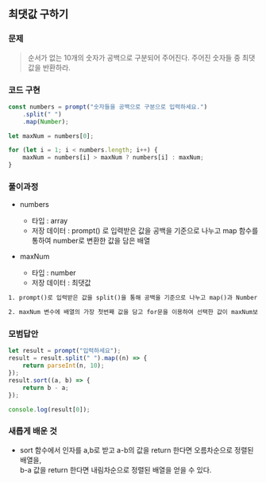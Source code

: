 ## 최댓값 구하기

### 문제

> 순서가 없는 10개의 숫자가 공백으로 구분되어 주어진다. 주어진 숫자들 중 최댓값을 반환하라.

### 코드 구현

```js
const numbers = prompt("숫자들을 공백으로 구분으로 입력하세요.")
    .split(" ")
    .map(Number);

let maxNum = numbers[0];

for (let i = 1; i < numbers.length; i++) {
    maxNum = numbers[i] > maxNum ? numbers[i] : maxNum;
}
```

### 풀이과정

-   numbers

    -   타입 : array
    -   저장 데이터 : prompt() 로 입력받은 값을 공백을 기준으로 나누고 map 함수를 통하여 number로 변환한 값을 담은 배열

-   maxNum

    -   타입 : number
    -   저장 데이터 : 최댓값

```txt
1. prompt()로 입력받은 값을 split()을 통해 공백을 기준으로 나누고 map()과 Number()를 이용하여 수로 변환한다. 그 후 numbers 변수에 저장한다.

2. maxNum 변수에 배열의 가장 첫번째 값을 담고 for문을 이용하여 선택한 값이 maxNum보다 크다면 그 값을, 아니라면 다시 maxNum을 저장하는 로직을 삼항연산자를 이용하여 작성한다.
```

### 모범답안

```js
let result = prompt("입력하세요");
result = result.split(" ").map((n) => {
    return parseInt(n, 10);
});
result.sort((a, b) => {
    return b - a;
});

console.log(result[0]);
```

### 새롭게 배운 것

-   sort 함수에서 인자를 a,b로 받고 a-b의 값을 return 한다면 오름차순으로 정렬된 배열을,<br> b-a 값을 return 한다면 내림차순으로 정렬된 배열을 얻을 수 있다.
